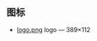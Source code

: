 ## 图标

- [logo.png](//raw.githubusercontent.com/fulir/value-dev/master/src/img/logo.png) logo — 389×112
